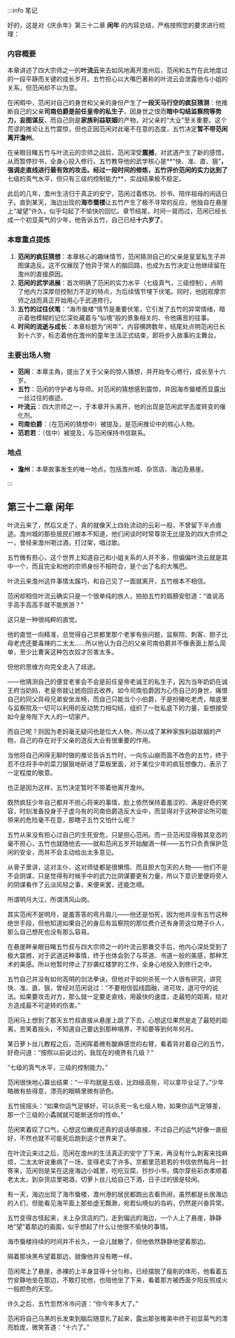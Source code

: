 :::info 笔记

好的，这是对《庆余年》第三十二章 **闲年** 的内容总结，严格按照您的要求进行梳理：

### 内容概要

本章讲述了四大宗师之一的**叶流云**来去如风地离开澹州后，范闲和五竹在此地度过的一段平静而关键的成长岁月。五竹担心以大嘴巴著称的叶流云会泄露他与小姐的关系，但范闲却不以为意。

在闲暇中，范闲对自己的身世和父亲的身份产生了**一段天马行空的疯狂猜测**：他推断自己的父亲**司南伯爵是前任皇帝的私生子**，因身世之恨而**暗中勾结监察院等势力，妄图谋反**，而自己则是**家族利益联姻**的产物，对父亲的“大业”至关重要。这个荒谬的推论让五竹震惊，但也正因范闲对此毫不在意的态度，五竹决定**暂不带范闲离开澹州**。

在亲眼目睹五竹与叶流云的宗师之战后，范闲深受**震撼**，对武道产生了新的感悟，从而暂停抄书，全身心投入修行。五竹教导他的武学核心是**“快、准、直、狠”**，强调走直线进行最有效的攻击。经过一段时间的修炼，五竹评价范闲的实力达到了**七级的真气水平，但只有三级的控制能力**，实战结果极不稳定。

此后的几年，澹州生活归于真正的安宁，范闲过着练功、抄书、陪伴祖母的闲适日子。直到某天，海边出现的**海市蜃楼**让五竹产生了极不寻常的反应，他独自在悬崖上“凝望”许久，似乎勾起了不愉快的回忆。章节结尾，时间一晃而过，范闲已经长成一个初显英气的少年，他告诉五竹，自己已经**十六岁了**。

### 本章重点提炼

1.  **范闲的疯狂猜想**：本章核心的趣味情节，范闲猜测自己的父亲是皇室私生子并图谋造反。这不仅展现了他异于常人的脑回路，也成为五竹决定让他继续留在澹州的直接原因。
2.  **范闲的武学进展**：首次明确了范闲的实力水平（七级真气，三级控制），点明了他内力深厚但控制力不足的特点，为后续情节埋下伏笔。同时，他因观摩宗师之战而真正开始用心于武道修行。
3.  **五竹的过往伏笔**：“海市蜃楼”情节是重要伏笔，它引发了五竹的异常情绪，暗示着他模糊的记忆深处藏着与“仙境”般的景象相关的、令他痛苦的往事。
4.  **时间的流逝与成长**：本章标题为“闲年”，内容横跨数年，结尾处点明范闲已长到十六岁，标志着他在澹州的童年生活正式结束，即将步入故事的主舞台。

### 主要出场人物

*   **范闲**：本章主角，提出了关于父亲的惊人猜想，并开始专心修行，成长至十六岁。
*   **五竹**：范闲的守护者与导师。对范闲的猜想感到震惊，并因海市蜃楼而显露出一丝过往的痕迹。
*   **叶流云**：四大宗师之一，于本章开头离开，他的出现是范闲武学态度转变的催化剂。
*   **司南伯爵**：（在范闲的猜想中）被提及，是范闲推论中的核心人物。
*   **范若若**：（信中）被提及，与范闲保持书信联系。

### 地点

*   **澹州**：本章故事发生的唯一地点，包括澹州城、杂货店、海边及悬崖。

:::

## 第三十二章 **闲年**

叶流云来了，然后又走了，真的就像天上四处流动的云彩一般，不曾留下半点痕迹。澹州城的那些居民们根本不知道，他们闲谈时时常尊崇无比提及的四大宗师之一，曾经来澹州喝过酒，打过架，唱过歌。

五竹微有担心，这个世界上知道自己和小姐关系的人并不多，但偏偏叶流云就是其中一个，而且完全和他的宗师身份不相符合，是个出了名的大嘴巴。

叶流云来澹州这件事情太蹊巧，和自己见了一面就离开，五竹根本不相信。

范闲却相信叶流云确实只是一个很单纯的旅人，拍拍五竹的肩膀安慰道：“谁说高手高手高高手就不能旅游？”

这只是一种很纯粹的直觉。

他的直觉一向精准，总觉得自己京都里那个老爹有些问题，监察院、刺客、胆子比母老虎还要毒辣的二太太……所以他认为自己的父亲司南伯爵并不像表面上那么简单，至少比曹寅这种包衣奴才厉害太多。

但他的思维方向完全走入了歧途。

——他猜测自己的便宜老爹会不会是前任皇帝老诚王的私生子，因为当年奶奶在诚王府当奶妈，老皇帝就让她抱回去收养。如今司南伯爵因为心伤自己的身世，痛恨自己的同父异母兄弟安坐龙椅，而自己只能当个小伯爵，于是扮猪吃老虎，暗底里与监察院及一切可以利用的反动势力相勾结，组织了一批私底下的力量，妄想接受如今皇帝陛下大人的一切家产。

而自己呢？则因为老妈毫无疑问也是位大人物，所以成了某种家族利益联姻的产物，自己的存在对于父亲的造反大业有很重要的作用。

当他将自己闲得无聊时做的推论告诉五竹时，一向东山崩而面不改色的五竹，终于忍不住将手中的菜刀狠狠地斫进了菜板里面，对于某位少年的疯狂想像力，表示了一定程度的敬意。

也正是因为这样，五竹决定暂时不带着他离开澹州。

既然疯狂少年自己都并不担心将来的事情，脸上依然保持着羞涩的、满是好奇的笑容，时刻准备投身于子虚乌有的司南伯爵造反大业中，而显得对于这种谬论所可能带来的危险毫不在意，那瞎子五竹又怕什么呢？

五竹从来没有担心过自己的生死安危，只是担心范闲。而一旦范闲显得极其变态的毫不担心，五竹也就随他去——就和范闲五岁开始酗酒一样——五竹只负责保护范闲的安全，而并不会主动给出太多意见。

从骨子里讲，这对主仆、这对师徒都是很懒惰、而且胆大包天的人物——他们不是不会阴谋，只是觉得有时候手中的武力比阴谋要更有力量，所以下意识里便将旁人的阴谋看作了云淡风轻之事，来便来罢，还能怎嘀。

所谓明月大江，所谓清风山岗。

其实范闲不是明月，是羞答答的弯月眉儿——他还是怕死，因为他并没有五竹这种绝世手段，但他知道如果自己的身后有监察院的那位费介还有身旁这位瞎子仆人，那么自己想死也没有那么容易。

在悬崖畔亲眼目睹五竹叔与四大宗师之一的叶流云那番交手后，他内心深处受到了极大震撼，对于武道这种事情，终于也体会到了与茶道、书道一般的美感，那种艺术的美感。所以他暂时停止了抄袭红楼梦的工作，全身心地投入到修行之中。

五竹自己并没有如何高明的剑法拳诀，但他对于如何杀死一个人很有研究，讲究快、准、直、狠，曾经对范闲说过：“不要相信弧线圆融，进可攻，退可守的说法。如果要攻击对方，那么就一定要走直线，用最快的速度，走最短的距离，给对方造成最不可逆转的伤害。”

范闲马上想到了那天五竹叔直接从悬崖上跳了下去，心想这位果然是走了最短的距离，苦笑着摇头，不知道自己要达到那种境界，不知要等到何年何月。

某日萝卜丝儿教程之后，范闲挥着微有酸麻感觉的右臂，看着背对着自己的五竹，好奇问道：“按照以前说过的，我现在的境界有几级？”

“七级的真气水平，三级的控制能力。”

范闲很快地心算出结果：“一平均就是五级，比四级高些，可以拿毕业证了。”少年略微有些得意，漂亮的眼睛里微有骄色。

五竹摇摇头：“如果你运气足够好，可以杀死一名七级人物，如果你运气足够差，那一个三级的小蟊贼就可能断送你的性命。”

范闲笑着叹了口气，心想这位嫩叔还真的说话够直接，不过自己的运气好像一直挺好，不然也就不可能死后跑到这个世界来了。

在叶流云来过之后，范闲在澹州的生活真正的安宁了下来，再没有什么刺客来找麻烦，二太太听说重病了一场，变得老实了许多。京都里范若若的书信依然每月一封寄来，范闲则是呆在这座海边小城里，吃吃豆腐，抄抄小书，偶尔穿些彩衣孝顺着老太太，到杂货店里喝酒，切萝卜丝儿给自己下酒，日子过的很是轻闲。

有一天，海边出现了海市蜃楼，澹州港的居民都跑出去看热闹，虽然都是长居海边的人们，但能看见海平面上那些虚无飘渺，宛若仙境似的岛屿，仍然是兴奋异常。

五竹变得古怪起来，关上杂货店的门，走到偏远的海边，一个人上了悬崖，静静地“望”着那边的画面，似乎想起了什么让他很不愉快的事情。

海市蜃楼持续的时间并不长久，一会儿就散了，但他依然静静地望着那边。

隔着那块黑布望着那边，就像他并没有瞎一样。

范闲爬上了悬崖，赤裸的上半身显得十分匀称，已经摆脱了瘦削的体形，他看着五竹安静地坐在那边，不敢打扰他，也陪他坐了下来，看着那方被西面夕阳反照成火一般颜色的天空。

许久之后，五竹忽然冷冷问道：“你今年多大了。”

范闲将自己乌黑的长发束到脑后随意扎了起来，露出那张稚美中终于初显英气的漂亮脸庞，微笑答道：“十六了。”

